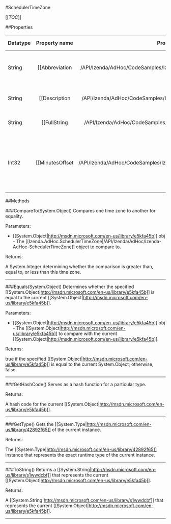 #SchedulerTimeZone

[[_TOC_]]

##Properties

|Datatype|Property name|Property description|Default Value|
|:-------|:----------:|:-----------------:|:-----------:|
|String|[[Abbreviation|/API/Izenda/AdHoc/CodeSamples/Izenda_AdHoc_SchedulerTimeZone_Abbreviation]]| Gets the text abbreviation for the time zone. |String.Empty|
|String|[[Description|/API/Izenda/AdHoc/CodeSamples/Izenda_AdHoc_SchedulerTimeZone_Description]]| Gets the description of the time zone. |String.Empty|
|String|[[FullString|/API/Izenda/AdHoc/CodeSamples/Izenda_AdHoc_SchedulerTimeZone_FullString]]| Gets the full name of the time zone. |&nbsp;+0&nbsp;|
|Int32|[[MinutesOffset|/API/Izenda/AdHoc/CodeSamples/Izenda_AdHoc_SchedulerTimeZone_MinutesOffset]]| Gets the number of minutes the time zone is offset between the server time and the client time. |0|


##Methods

###CompareTo(System.Object)
 Compares one time zone to another for equality. 

Parameters: 

* [[System.Object|http://msdn.microsoft.com/en-us/library/e5kfa45b]] obj  - The [[Izenda.AdHoc.SchedulerTimeZone|/API/Izenda/AdHoc/Izenda-AdHoc-SchedulerTimeZone]] object to compare to.





Returns:

A System.Integer determining whether the comparison is greater than, equal to, or less than this time zone.


---


###Equals(System.Object)
Determines whether the specified [[System.Object|http://msdn.microsoft.com/en-us/library/e5kfa45b]] is equal to the current [[System.Object|http://msdn.microsoft.com/en-us/library/e5kfa45b]].

Parameters: 

* [[System.Object|http://msdn.microsoft.com/en-us/library/e5kfa45b]] obj  - The [[System.Object|http://msdn.microsoft.com/en-us/library/e5kfa45b]] to compare with the current [[System.Object|http://msdn.microsoft.com/en-us/library/e5kfa45b]].





Returns:

true if the specified [[System.Object|http://msdn.microsoft.com/en-us/library/e5kfa45b]] is equal to the current System.Object; otherwise, false.


---


###GetHashCode()
 Serves as a hash function for a particular type.  





Returns:

A hash code for the current [[System.Object|http://msdn.microsoft.com/en-us/library/e5kfa45b]].


---


###GetType()
Gets the [[System.Type|http://msdn.microsoft.com/en-us/library/42892f65]] of the current instance.





Returns:

The [[System.Type|http://msdn.microsoft.com/en-us/library/42892f65]] instance that represents the exact runtime type of the current instance.


---


###ToString()
Returns a [[System.String|http://msdn.microsoft.com/en-us/library/s1wwdcbf]] that represents the current [[System.Object|http://msdn.microsoft.com/en-us/library/e5kfa45b]].





Returns:

A [[System.String|http://msdn.microsoft.com/en-us/library/s1wwdcbf]] that represents the current [[System.Object|http://msdn.microsoft.com/en-us/library/e5kfa45b]].


---


